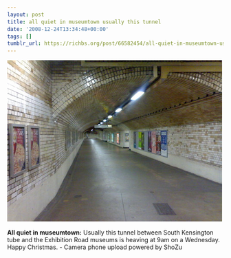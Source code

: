 ```yaml
---
layout: post
title: all quiet in museumtown usually this tunnel
date: '2008-12-24T13:34:48+00:00'
tags: []
tumblr_url: https://richbs.org/post/66582454/all-quiet-in-museumtown-usually-this-tunnel
---
```

 ![](/tumblr_files/YPnVRP6RZhvkogxlWeD53OZ2o1_1280.jpg)  

**All quiet in museumtown:** Usually this tunnel between South Kensington tube and the Exhibition Road museums is heaving at 9am on a Wednesday. Happy Christmas. - Camera phone upload powered by ShoZu

